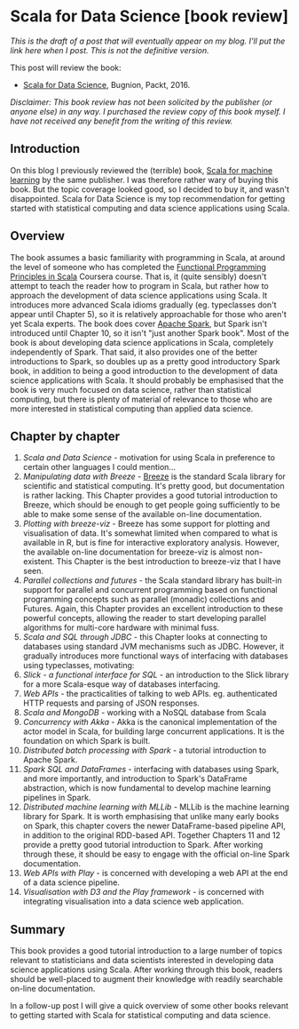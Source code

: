 # Scala for Data Science [book review]

*This is the draft of a post that will eventually appear on my blog. I'll put the link here when I post. This is not the definitive version.*

This post will review the book:

* [Scala for Data Science](http://amzn.to/2hKGIz2), Bugnion, Packt, 2016.

*Disclaimer: This book review has not been solicited by the publisher (or anyone else) in any way. I purchased the review copy of this book myself. I have not received any benefit from the writing of this review.*

## Introduction

On this blog I previously reviewed the (terrible) book, [Scala for machine learning](https://darrenjw.wordpress.com/2015/04/09/scala-for-machine-learning-book-review/) by the same publisher. I was therefore rather wary of buying this book. But the topic coverage looked good, so I decided to buy it, and wasn't disappointed. Scala for Data Science is my top recommendation for getting started with statistical computing and data science applications using Scala.

## Overview

The book assumes a basic familiarity with programming in Scala, at around the level of someone who has completed the [Functional Programming Principles in Scala](https://www.coursera.org/learn/progfun1) Coursera course. That is, it (quite sensibly) doesn't attempt to teach the reader how to program in Scala, but rather how to approach the development of data science applications using Scala. It introduces more advanced Scala idioms gradually (eg. typeclasses don't appear until Chapter 5), so it is relatively approachable for those who aren't yet Scala experts. The book does cover [Apache Spark](http://spark.apache.org/), but Spark isn't introduced until Chapter 10, so it isn't "just another Spark book". Most of the book is about developing data science applications in Scala, completely independently of Spark. That said, it also provides one of the better introductions to Spark, so doubles up as a pretty good introductory Spark book, in addition to being a good introduction to the development of data science applications with Scala. It should probably be emphasised that the book is very much focused on data science, rather than statistical computing, but there is plenty of material of relevance to those who are more interested in statistical computing than applied data science.


## Chapter by chapter

1. *Scala and Data Science* - motivation for using Scala in preference to certain other languages I could mention...
2. *Manipulating data with Breeze* - [Breeze](https://github.com/scalanlp/breeze) is the standard Scala library for scientific and statistical computing. It's pretty good, but documentation is rather lacking. This Chapter provides a good tutorial introduction to Breeze, which should be enough to get people going sufficiently to be able to make some sense of the available on-line documentation.
3. *Plotting with breeze-viz* - Breeze has some support for plotting and visualisation of data. It's somewhat limited when compared to what is available in R, but is fine for interactive exploratory analysis. However, the available on-line documentation for breeze-viz is almost non-existent. This Chapter is the best introduction to breeze-viz that I have seen.
4. *Parallel collections and futures* - the Scala standard library has built-in support for parallel and concurrent programming based on functional programming concepts such as parallel (monadic) collections and Futures. Again, this Chapter provides an excellent introduction to these powerful concepts, allowing the reader to start developing parallel algorithms for multi-core hardware with minimal fuss.
5. *Scala and SQL through JDBC* - this Chapter looks at connecting to databases using standard JVM mechanisms such as JDBC. However, it gradually introduces more functional ways of interfacing with databases using typeclasses, motivating:
6. *Slick - a functional interface for SQL* - an introduction to the Slick library for a more Scala-esque way of databases interfacing.
7. *Web APIs* - the practicalities of talking to web APIs. eg. authenticated HTTP requests and parsing of JSON responses.
8. *Scala and MongoDB* - working with a NoSQL database from Scala
9. *Concurrency with Akka* - Akka is the canonical implementation of the actor model in Scala, for building large concurrent applications. It is the foundation on which Spark is built.
10. *Distributed batch processing with Spark* - a tutorial introduction to Apache Spark.
11. *Spark SQL and DataFrames* - interfacing with databases using Spark, and more importantly, and introduction to Spark's DataFrame abstraction, which is now fundamental to develop machine learning pipelines in Spark.
12. *Distributed machine learning with MLLib* - MLLib is the machine learning library for Spark. It is worth emphasising that unlike many early books on Spark, this chapter covers the newer DataFrame-based pipeline API, in addition to the original RDD-based API. Together Chapters 11 and 12 provide a pretty good tutorial introduction to Spark. After working through these, it should be easy to engage with the official on-line Spark documentation.
13. *Web APIs with Play* - is concerned with developing a web API at the end of a data science pipeline.
14. *Visualisation with D3 and the Play framework* - is concerned with integrating visualisation into a data science web application.

## Summary

This book provides a good tutorial introduction to a large number of topics relevant to statisticians and data scientists interested in developing data science applications using Scala. After working through this book, readers should be well-placed to augment their knowledge with readily searchable on-line documentation.

In a follow-up post I will give a quick overview of some other books relevant to getting started with Scala for statistical computing and data science. 




